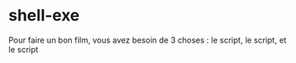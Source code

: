 # shell-exe
Pour faire un bon film, vous avez besoin de 3 choses : le script, le script, et le script
